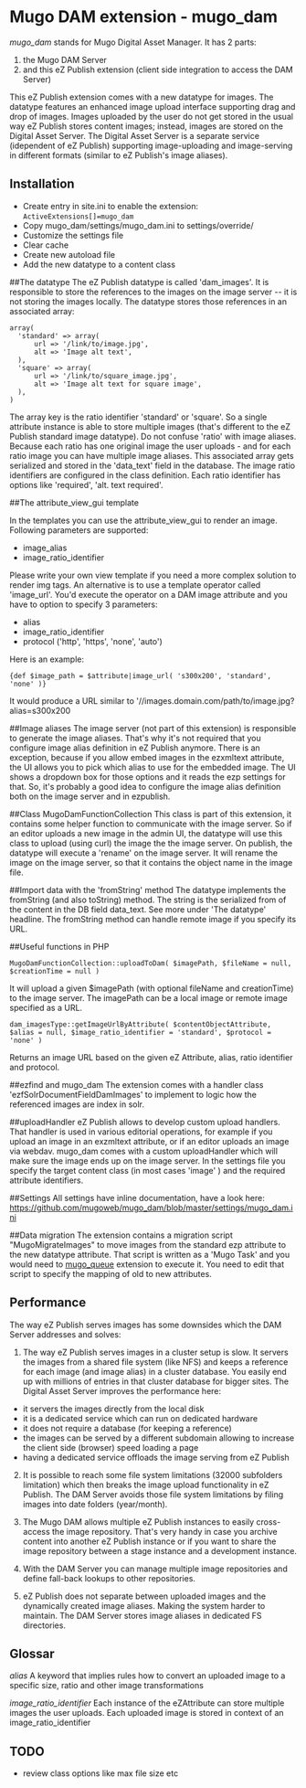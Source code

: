# Mugo DAM extension - mugo_dam

*mugo_dam* stands for Mugo Digital Asset Manager. It has 2 parts:

1. the Mugo DAM Server
2. and this eZ Publish extension (client side integration to access the DAM Server)

This eZ Publish extension comes with a new datatype for images. The datatype features an enhanced image upload interface supporting drag and drop of images. Images uploaded by the user do not get stored in the usual way eZ Publish stores content images; instead, images are stored on the Digital Asset Server. The Digital Asset Server is a separate service (idependent of eZ Publish) supporting image-uploading and image-serving in different formats (similar to eZ Publish's image aliases).

## Installation
* Create entry in site.ini to enable the extension: `ActiveExtensions[]=mugo_dam`
* Copy mugo_dam/settings/mugo_dam.ini to settings/override/
* Customize the settings file
* Clear cache
* Create new autoload file
* Add the new datatype to a content class

##The datatype
The eZ Publish datatype is called 'dam_images'. It is responsible to store the references to the images on the image server -- it is not storing the images locally. The datatype stores those references in an associated array:
```
array(
  'standard' => array(
      url => '/link/to/image.jpg',
      alt => 'Image alt text',
  ),
  'square' => array(
      url => '/link/to/square_image.jpg',
      alt => 'Image alt text for square image',
  ),
)
```

The array key is the ratio identifier 'standard' or 'square'. So a single attribute instance is able to store multiple images (that's different to the eZ Publish standard image datatype). Do not confuse 'ratio' with image aliases. Because each ratio has one original image the user uploads - and for each ratio image you can have multiple image aliases.
This associated array gets serialized and stored in the 'data_text' field in the database.
The image ratio identifiers are configured in the class definition. Each ratio identifier has options like 'required', 'alt. text required'.

##The attribute_view_gui template

In the templates you can use the attribute_view_gui to render an image. Following parameters are supported:

* image_alias
* image_ratio_identifier

Please write your own view template if you need a more complex solution to render img tags. An alternative is to use a template operator called 'image_url'. You'd execute the operator on a DAM image attribute and you have to option to specify 3 parameters:

* alias
* image_ratio_identifier
* protocol ('http', 'https', 'none', 'auto')

Here is an example:
```
{def $image_path = $attribute|image_url( 's300x200', 'standard', 'none' )}
```

It would produce a URL similar to '//images.domain.com/path/to/image.jpg?alias=s300x200

##Image aliases
The image server (not part of this extension) is responsible to generate the image aliases. That's why it's not required that you configure image alias definition in eZ Publish anymore. There is an exception, because if you allow embed images in the ezxmltext attribute, the UI allows you to pick which alias to use for the embedded image. The UI shows a dropdown box for those options and it reads the ezp settings for that. So, it's probably a good idea to configure the image alias definition both on the image server and in ezpublish.

##Class MugoDamFunctionCollection
This class is part of this extension, it contains some helper function to communicate with the image server. So if an editor uploads a new image in the admin UI, the datatype will use this class to upload (using curl) the image the the image server. On publish, the datatype will execute a 'rename' on the image server. It will rename the image on the image server, so that it contains the object name in the image file.

##Import data with the 'fromString' method
The datatype implements the fromString (and also toString) method. The string is the serialized from of the content in the DB field data_text. See more under 'The datatype' headline. The fromString method can handle remote image if you specify its URL.

##Useful functions in PHP

```
MugoDamFunctionCollection::uploadToDam( $imagePath, $fileName = null, $creationTime = null )
```
It will upload a given $imagePath (with optional fileName and creationTime) to the image server. The imagePath can be a local image or remote image specified as a URL.
  
```
dam_imagesType::getImageUrlByAttribute( $contentObjectAttribute, $alias = null, $image_ratio_identifier = 'standard', $protocol = 'none' )
```
Returns an image URL based on the given eZ Attribute, alias, ratio identifier and protocol.

##ezfind and mugo_dam
The extension comes with a handler class 'ezfSolrDocumentFieldDamImages' to implement to logic how the referenced images are index in solr.

##uploadHandler
eZ Publish allows to develop custom upload handlers. That handler is used in various editorial operations, for example if you upload an image in an exzmltext attribute, or if an editor uploads an image via webdav. mugo_dam comes with a custom uploadHandler which will make sure the image ends up on the image server.
In the settings file you specify the target content class (in most cases 'image' ) and the required attribute identifiers.

##Settings
All settings have inline documentation, have a look here:
https://github.com/mugoweb/mugo_dam/blob/master/settings/mugo_dam.ini

##Data migration
The extension contains a migration script "MugoMigrateImages" to move images from the standard ezp attribute to the new datatype attribute. That script is written as a 'Mugo Task' and you would need to [mugo_queue](https://github.com/mugoweb/mugo_queue) extension to execute it.
You need to edit that script to specify the mapping of old to new attributes.


## Performance
The way eZ Publish serves images has some downsides which the DAM Server addresses and solves:

1) The way eZ Publish serves images in a cluster setup is slow. It servers the images from a shared file system (like NFS) and keeps a reference for each image (and image alias) in a cluster database. You easily end up with millions of entries in that cluster database for bigger sites.
The Digital Asset Server improves the performance here: 

* it servers the images directly from the local disk
* it is a dedicated service which can run on dedicated hardware
* it does not require a database (for keeping a reference)
* the images can be served by a different subdomain allowing to increase the client side (browser) speed loading a page
* having a dedicated service offloads the image serving from eZ Publish

2) It is possible to reach some file system limitations (32000 subfolders limitation) which then breaks the image upload functionality in eZ Publish. The DAM Server avoids those file system limitations by filing images into date folders (year/month).

3) The Mugo DAM allows multiple eZ Publish instances to easily cross-access the image repository. That's very handy in case you archive content into another eZ Publish instance or if you want to share the image repository between a stage instance and a development instance.

4) With the DAM Server you can manage multiple image repositories and define fall-back lookups to other repositories.

5) eZ Publish does not separate between uploaded images and the dynamically created image aliases. Making the system harder to maintain. The DAM Server stores image aliases in dedicated FS directories.

## Glossar
*alias* A keyword that implies rules how to convert an uploaded image to a specific size, ratio and other image transformations

*image_ratio_identifier* Each instance of the eZAttribute can store multiple images the user uploads. Each uploaded image is stored in context
of an image_ratio_identifier

## TODO
* review class options like max file size etc
